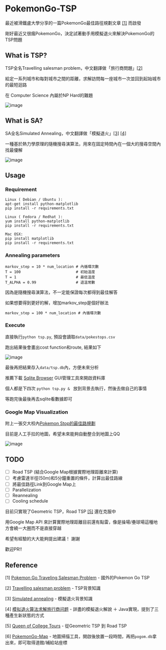 # PokemonGo-TSP
最近被滑鐵盧大學分享的一篇PokemonGo最佳路徑規劃文章 [[1]](http://www.math.uwaterloo.ca/tsp/poke/index.html) 而啟發

剛好最近又很瘋PokemonGo，決定試著動手用模擬退火來解決PokemonGo的TSP問題

## What is TSP?
TSP全名Travelling salesman problem，中文翻譯做「旅行商問題」[[2]](https://en.wikipedia.org/wiki/Travelling_salesman_problem)

給定一系列城市和每對城市之間的距離，求解訪問每一座城市一次並回到起始城市的最短迴路

在 Computer Science 內屬於NP Hard的難題

![image](https://upload.wikimedia.org/wikipedia/commons/2/2b/Bruteforce.gif)
 
## What is SA?
SA全名Simulated Annealing，中文翻譯做「模擬退火」[[3]](https://en.wikipedia.org/wiki/Simulated_annealing) [[4]](http://blog.csdn.net/lalor/article/details/7688329)

一種基於熱力學原理的隨機搜尋演算法，用來在固定時間內在一個大的搜尋空間內找最優解

 ![image](https://upload.wikimedia.org/wikipedia/commons/d/d5/Hill_Climbing_with_Simulated_Annealing.gif)


## Usage 
### Requirement

```
Linux ( Debian / Ubuntu ):
apt-get install python-matplotlib
pip install -r requirements.txt

Linux ( Fedora / Redhat ):
yum install python-matplotlib
pip install -r requirements.txt

Mac OSX:
pip install matplotlib
pip install -r requirements.txt

```


### Annealing parameters

    markov_step = 10 * num_location	# 內循環次數
    T = 100					        # 初始溫度
    T = 1					        # 最低溫度
    T_ALPHA = 0.99			        # 退溫常數

因為是隨機搜尋演算法，不一定能保證每次都得到最佳解答

如果想要得到更好的解，增加markov_step是個好辦法

    markov_step = 100 * num_location # 內循環次數
	
### Execute
直接執行`python tsp.py`, 預設會讀取`data/pokestops.csv`

跑出結果後會畫出cost function和route, 結果如下

![image](http://i.imgur.com/GoZRbzt.png")

最後再把結果存入`data/tsp.db`內，方便未來分析

推薦下載 [Sqlite Browser](http://sqlitebrowser.org/) GUI管理工具來開啟資料庫

個人都是下四次 `python tsp.py & ` 放到背景去執行，然後去做自己的事情

等跑完後最後再去sqlite看數據即可



### Google Map Visualization

附上一張交大校內[Pokemon Stop的最佳路規劃](https://www.google.com/maps/d/edit?mid=1lLYI5pnaxiFfFOcAQ45-Foeg-Jg)

目前是人工手拉的地圖，希望未來能夠自動整合到地圖上QQ


 ![image](http://i.imgur.com/GqmAOl3.png)


## TODO
- [ ] Road TSP (結合Google Map根據實際地理距離來計算)
- [ ] 考慮雷達半徑(50m)和5分鐘重置的條件，計算出最佳路線
- [ ] 將最佳路徑Link到Google Map上
- [ ] Parallelization 
- [ ] Reannealing
- [ ] Cooling schedule

目前只實現了Geometric TSP，Road TSP [[5]](http://www.math.uwaterloo.ca/tsp/college/index.html) 還在克服中

用Google Map API 來計算實際地理距離目前還有點雷，像是操場/壘球場這種地方會繞一大圈而不是直接穿越

希望有經驗的大大能夠提出建議！ 謝謝

歡迎PR!! 

## Reference
[1] [Pokemon Go Traveling Salesman Problem](http://www.math.uwaterloo.ca/tsp/poke/index.html) - 國外的Pokemon Go TSP

[2] [Travelling salesman problem](https://en.wikipedia.org/wiki/Travelling_salesman_problem) - TSP背景知識

[3] [Simulated annealing](https://en.wikipedia.org/wiki/Simulated_annealing) - 模擬退火背景知識

[4] [模拟退火算法求解旅行商问题](http://blog.csdn.net/lalor/article/details/7688329) - 詳盡的模擬退火解說 ＋ Java實現，提到了三種產生新狀態的方式

[5] [Queen of College Tours](http://www.math.uwaterloo.ca/tsp/college/index.html) - 從Geometric TSP 到 Road TSP

[6] [PokemonGo-Map](https://github.com/PokemonGoMap/PokemonGo-Map) - 地圖掃描工具，開啟後放置一段時間，再把`pogom.db`拿出來，即可取得道館/補給站座標
